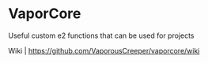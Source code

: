 # VaporCore 
Useful custom e2 functions that can be used for projects

Wiki | https://github.com/VaporousCreeper/vaporcore/wiki
